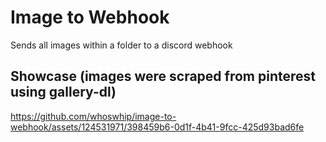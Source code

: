 # Image to Webhook
Sends all images within a folder to a discord webhook

## Showcase (images were scraped from pinterest using gallery-dl)
https://github.com/whoswhip/image-to-webhook/assets/124531971/398459b6-0d1f-4b41-9fcc-425d93bad6fe

